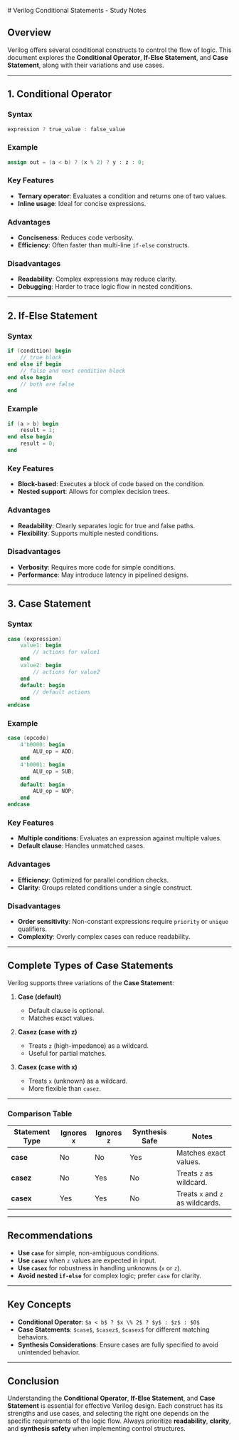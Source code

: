 [](conditionDepp.md)[](conditionDepp.md)[](conditionDepp.md)[](conditionDepp.md)[](conditionDepp.md)[](conditionDepp.md)[](conditionDepp.md)[](conditionDepp.md)[](conditionDepp.md)[](conditionDepp.md)[](conditionDepp.md)[](conditionDepp.md)[](conditionDepp.md)[](conditionDepp.md)[](conditionDepp.md)[](conditionDepp.md)[](conditionDepp.md)[](conditionDepp.md)[](conditionDepp.md)[](conditionDepp.md)[](conditionDepp.md)[](conditionDepp.md)[](conditionDepp.md)[](conditionDepp.md)[](conditionDepp.md)[](conditionDepp.md)[](conditionDepp.md)[](conditionDepp.md)[](conditionDepp.md)[](conditionDepp.md)[](conditionDepp.md)[](conditionDepp.md)[](conditionDepp.md)[](conditionDepp.md)[](conditionDepp.md)[](conditionDepp.md)[](conditionDepp.md)[](conditionDepp.md)[](conditionDepp.md)[](conditionDepp.md)[](conditionDepp.md)[](conditionDepp.md)[](conditionDepp.md)[](conditionDepp.md)[](conditionDepp.md)[](conditionDepp.md)[](conditionDepp.md)[](conditionDepp.md)[](conditionDepp.md)[](conditionDepp.md)[](conditionDepp.md)[](conditionDepp.md)[](conditionDepp.md)[](conditionDepp.md)[](conditionDepp.md)[](conditionDepp.md)[](conditionDepp.md)[](conditionDepp.md)[](conditionDepp.md)[](conditionDepp.md)[](conditionDepp.md)[](conditionDepp.md)[](conditionDepp.md)[](conditionDepp.md)[](conditionDepp.md)[](conditionDepp.md)[](conditionDepp.md)[](conditionDepp.md)[](conditionDepp.md)[](conditionDepp.md)[](conditionDepp.md)[](conditionDepp.md)[](conditionDepp.md)[](conditionDepp.md)[](conditionDepp.md)[](conditionDepp.md)[](conditionDepp.md)[](conditionDepp.md)[](conditionDepp.md)[](conditionDepp.md)[](conditionDepp.md)[](conditionDepp.md)[](conditionDepp.md)[](conditionDepp.md)[](conditionDepp.md)# Verilog Conditional Statements - Study Notes

## Overview

Verilog offers several conditional constructs to control the flow of logic. This document explores the **Conditional Operator**, **If-Else Statement**, and **Case Statement**, along with their variations and use cases.

---

## 1. Conditional Operator

### Syntax
```verilog
expression ? true_value : false_value
```

### Example
```verilog
assign out = (a < b) ? (x % 2) ? y : z : 0;
```

### Key Features
- **Ternary operator**: Evaluates a condition and returns one of two values.
- **Inline usage**: Ideal for concise expressions.

### Advantages
- **Conciseness**: Reduces code verbosity.
- **Efficiency**: Often faster than multi-line `if-else` constructs.

### Disadvantages
- **Readability**: Complex expressions may reduce clarity.
- **Debugging**: Harder to trace logic flow in nested conditions.

---

## 2. If-Else Statement

### Syntax
```verilog
if (condition) begin
    // true block
end else if begin
    // false and next condition block
end else begin
	// both are false
end
```

### Example
```verilog
if (a > b) begin
    result = 1;
end else begin
    result = 0;
end
```

### Key Features
- **Block-based**: Executes a block of code based on the condition.
- **Nested support**: Allows for complex decision trees.

### Advantages
- **Readability**: Clearly separates logic for true and false paths.
- **Flexibility**: Supports multiple nested conditions.

### Disadvantages
- **Verbosity**: Requires more code for simple conditions.
- **Performance**: May introduce latency in pipelined designs.

---

## 3. Case Statement

### Syntax
```verilog
case (expression)
    value1: begin
        // actions for value1
    end
    value2: begin
        // actions for value2
    end
    default: begin
        // default actions
    end
endcase
```

### Example
```verilog
case (opcode)
    4'b0000: begin
        ALU_op = ADD;
    end
    4'b0001: begin
        ALU_op = SUB;
    end
    default: begin
        ALU_op = NOP;
    end
endcase
```

### Key Features
- **Multiple conditions**: Evaluates an expression against multiple values.
- **Default clause**: Handles unmatched cases.

### Advantages
- **Efficiency**: Optimized for parallel condition checks.
- **Clarity**: Groups related conditions under a single construct.

### Disadvantages
- **Order sensitivity**: Non-constant expressions require `priority` or `unique` qualifiers.
- **Complexity**: Overly complex cases can reduce readability.

---

## Complete Types of Case Statements

Verilog supports three variations of the **Case Statement**:

1. **Case (default)**  
   - Default clause is optional.
   - Matches exact values.

2. **Casez (case with z)**  
   - Treats `z` (high-impedance) as a wildcard.
   - Useful for partial matches.

3. **Casex (case with x)**  
   - Treats `x` (unknown) as a wildcard.
   - More flexible than `casez`.

---

### Comparison Table

| Statement Type | Ignores `x` | Ignores `z` | Synthesis Safe | Notes |
|----------------|-------------|-------------|----------------|-------|
| **case**       | No          | No          | Yes            | Matches exact values. |
| **casez**      | No          | Yes         | No             | Treats `z` as wildcard. |
| **casex**      | Yes         | Yes         | No             | Treats `x` and `z` as wildcards. |

---

## Recommendations

- **Use `case`** for simple, non-ambiguous conditions.
- **Use `casez`** when `z` values are expected in input.
- **Use `casex`** for robustness in handling unknowns (`x` or `z`).
- **Avoid nested `if-else`** for complex logic; prefer `case` for clarity.

---

## Key Concepts

- **Conditional Operator**: `$a < b$ ? $x \% 2$ ? $y$ : $z$ : $0$`  
- **Case Statements**: `$case$`, `$casez$`, `$casex$` for different matching behaviors.
- **Synthesis Considerations**: Ensure cases are fully specified to avoid unintended behavior.

---

## Conclusion

Understanding the **Conditional Operator**, **If-Else Statement**, and **Case Statement** is essential for effective Verilog design. Each construct has its strengths and use cases, and selecting the right one depends on the specific requirements of the logic flow. Always prioritize **readability**, **clarity**, and **synthesis safety** when implementing control structures.

